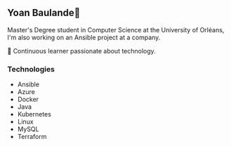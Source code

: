 ## Yoan Baulande👋

Master's Degree student in Computer Science at the University of Orléans, I'm also working on an Ansible project at a company.

🌱 Continuous learner passionate about technology.

### Technologies 

- Ansible
- Azure
- Docker
- Java
- Kubernetes
- Linux
- MySQL
- Terraform

